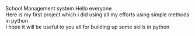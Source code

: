 School Management system 
Hello everyone 
<br>
Here is my first project which i did using all my efforts using simple methods in python
<br>
I hope it will be useful to you all for building up some skills in python 
